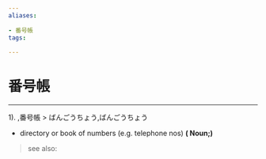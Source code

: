 ```yaml
---
aliases:
    
- 番号帳
tags:
    
---
```


# 番号帳
---
1).
,番号帳 > ばんごうちょう,ばんごうちょう

- directory or book of numbers (e.g. telephone nos)
**( Noun;)**
> see also: 
            